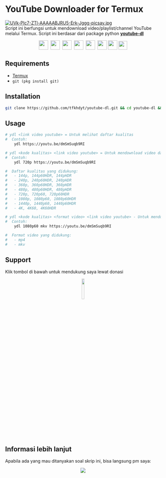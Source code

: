 # YouTube Downloader for Termux
[![UVk-Plc7-ZTl-AAAAABJRU5-Erk-Jggg-picsay.jpg](https://i.postimg.cc/yxBRSX6Y/UVk-Plc7-ZTl-AAAAABJRU5-Erk-Jggg-picsay.jpg)](https://postimg.cc/TL71zbWZ)<br>
Script ini berfungsi untuk mendownload video/playlist/channel YouTube melalui Termux.
Script ini berdasar dari package python [**youtube-dl**](https://github.com/ytdl-org/youtube-dl)<br>
<p align=center>
  <a href="Https://facebook.com/tfkhdyt142"><img height="30" src="https://www.pinclipart.com/picdir/big/2-21918_download-transparent-background-facebook-logo-clipart-facebook-logo.png"></a>&nbsp;
  <a href="https://twitter.com/tfkhdyt"><img height="30" src="https://www.pinclipart.com/picdir/big/64-649167_the-pairings-twitter-icon-rounded-square-clipart.png"></a>&nbsp;
  <a href="https://instagram.com/_tfkhdyt_"><img height="30" src="https://camo.githubusercontent.com/5cf2a148d1763dca531d1d43bdf234b4e57ee2e00f613589e6d307ccd1077a9f/68747470733a2f2f7777772e70696e636c69706172742e636f6d2f7069636469722f6269672f3130392d313039393330315f696e7374616772616d2d696e7374616772616d2d6c6f676f2d6e6f2d626f726465722d636c69706172742e706e67"></a>&nbsp;
  <a href="https://youtube.com/tfkhdyt"><img height="30" src="https://www.pinclipart.com/picdir/big/530-5305952_youtube-computer-icons-portable-network-graphics-logo-logo.png"></a>&nbsp;
  <a href="https://t.me/tfkhdyt"><img height="30" src="https://cdn4.iconfinder.com/data/icons/social-media-2146/512/37_social-512.png"></a>&nbsp;
  <a href="https://open.spotify.com/playlist/4JR5wqcnuOQw6ppF38Vpu9?si=zHMKBfCiRrGVamKsL8LXqQ"><img height="30" src="https://cdn2.iconfinder.com/data/icons/social-icons-33/128/Spotify-512.png"></a>
  <a href="https://pddikti.kemdikbud.go.id/data_mahasiswa/QUUyNzdEMjktNDk0Ri00RTlDLUE4NzgtNkUwRDBDRjIxOUNB"><img height="30" src="https://i.postimg.cc/YSB2c3DG/1619598282440.png"></a>
  <a href="https://www.linkedin.com/mwlite/in/taufik-hidayat-6793aa200"><img height="28" src="https://image.flaticon.com/icons/png/512/174/174857.png"></a>
</p>

## Requirements
- <a href="https://play.google.com/store/apps/details?id=com.termux">Termux</a>
- `git (pkg install git)`

## Installation
```Bash
git clone https://github.com/tfkhdyt/youtube-dl.git && cd youtube-dl && ./install
```
## Usage
```Bash
# ydl <link video youtube> = Untuk melihat daftar kualitas
#  Contoh:
	ydl https://youtu.be/dmSmSuqb9RI

# ydl <kode kualitas> <link video youtube> = Untuk mendownload video dalam kualitas tertentu
#  Contoh:
	ydl 720p https://youtu.be/dmSmSuqb9RI 

#  Daftar kualitas yang didukung:
#	- 144p, 144p60HDR, 144pHDR
#	- 240p, 240p60HDR, 240pHDR
#	- 360p, 360p60HDR, 360pHDR
#	- 480p, 480p60HDR, 480pHDR
#	- 720p, 720p60, 720p60HDR
#	- 1080p, 1080p60, 1080p60HDR
#	- 1440p, 1440p60, 1440p60HDR
#	- 4K, 4K60, 4K60HDR

# ydl <kode kualitas> <format video> <link video youtube> - Untuk mendownload video dalam format tertentu
#  Contoh:
	ydl 1080p60 mkv https://youtu.be/dmSmSuqb9RI 

#  Format video yang didukung:
#	- mp4
#	- mkv
```
## Support
Klik tombol di bawah untuk mendukung saya lewat donasi

<p align="center">
  <a href="https://tfkhdyt.web.app/donate">
    <img src="https://i.postimg.cc/jjRDbZQx/1621036430601.png" width="13%">
  </a>
</p>

## Informasi lebih lanjut
Apabila ada yang mau ditanyakan soal skrip ini, bisa langsung pm saya:
<p align=center>
<a href="https://linktr.ee/tfkhdyt" target="_blank"><img src="https://img.shields.io/badge/Contact-me-green?style=for-the-badge"/></a>
</p>
